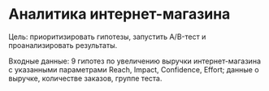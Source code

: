# Аналитика интернет-магазина
Цель: приоритизировать гипотезы, запустить A/B-тест и проанализировать результаты.

Входные данные: 9 гипотез по увеличению выручки интернет-магазина с указанными параметрами Reach, Impact, Confidence, Effort; данные о выручке, количестве заказов, группе теста.